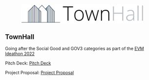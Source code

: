<p align='center'>
    <img src="./img/logo_trans.png" width=400/>
</p>

TownHall
---

Going after the Social Good and GOV3 categories as part of the <a href="evmxideathon.devpost.com" target="_blank"> EVM Ideathon 2022</a>

Pitch Deck: <a href="https://docs.google.com/presentation/d/1X_8kwYX6RZQPBeTARv8Nk4BeIP_UCwAeUGvens9ozAo/edit?usp=sharing" target="_blank">Pitch Deck</a>

Project Proposal: <a href="https://docs.google.com/document/d/1PB6ZqMtXjxjZrQ1XcQ87MBHn2NqRrHsYYrl18TONhus/edit" target="_blank">Project Proposal</a>
